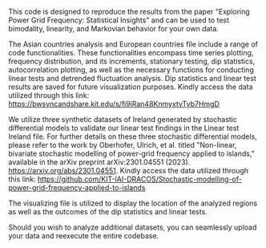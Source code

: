 This code is designed to reproduce the results from the paper "Exploring Power Grid Frequency: Statistical Insights" and can be used to test bimodality, linearity, and Markovian behavior for your own data.

The Asian countries analysis and European countries file include a range of code functionalities. These functionalities encompass time series plotting, frequency distribution, and its increments, stationary testing, dip statistics, autocorrelation plotting, as well as the necessary functions for conducting linear tests and detrended fluctuation analysis. Dip statistics and linear test results are saved for future visualization purposes. Kindly access the data utilized through this link: https://bwsyncandshare.kit.edu/s/fi9jRan48KnmyxtvTyb7HmgD

We utilize three synthetic datasets of Ireland generated by stochastic differential models to validate our linear test findings in the Linear test Ireland file. For further details on these three stochastic differential models, please refer to the work by Oberhofer, Ulrich, et al. titled "Non-linear, bivariate stochastic modelling of power-grid frequency applied to islands," available in the arXiv preprint arXiv:2301.04551 (2023). https://arxiv.org/abs/2301.04551. Kindly access the data utilized through this link: https://github.com/KIT-IAI-DRACOS/Stochastic-modelling-of-power-grid-frequency-applied-to-islands

The visualizing file is utilized to display the location of the analyzed regions as well as the outcomes of the dip statistics and linear tests.

Should you wish to analyze additional datasets, you can seamlessly upload your data and reexecute the entire codebase.
